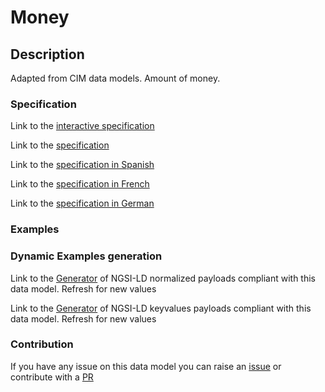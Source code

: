 # Money

## Description 

Adapted from CIM data models. Amount of money.
### Specification

Link to the [interactive specification](https://swagger.lab.fiware.org/?url=https://smart-data-models.github.io/dataModel.EnergyCIM/Money/swagger.yaml)

Link to the [specification](https://smart-data-models.github.io/dataModel.EnergyCIM/Money/doc/spec.md)

Link to the [specification in Spanish](https://smart-data-models.github.io/dataModel.EnergyCIM/Money/doc/spec_ES.md)

Link to the [specification in French](https://smart-data-models.github.io/dataModel.EnergyCIM/Money/doc/spec_FR.md)

Link to the [specification in German](https://smart-data-models.github.io/dataModel.EnergyCIM/Money/doc/spec_DE.md)
### Examples
### Dynamic Examples generation

Link to the [Generator](https://smartdatamodels.org/extra/ngsi-ld_generator_v0.92.php?schemaUrl=https://raw.githubusercontent.com/smart-data-models/dataModel.EnergyCIM/master/Money/schema.json&email=info@smartdatamodels.org) of NGSI-LD normalized payloads compliant with this data model. Refresh for new values

Link to the [Generator](https://smartdatamodels.org/extra/ngsi-ld_generator_keyvalues_v0.92.php?schemaUrl=https://raw.githubusercontent.com/smart-data-models/dataModel.EnergyCIM/master/Money/schema.json&email=info@smartdatamodels.org) of NGSI-LD keyvalues payloads compliant with this data model. Refresh for new values
### Contribution

 If you have any issue on this data model you can raise an [issue](https://github.com/smart-data-models/dataModel.EnergyCIM/issues)  or contribute with a [PR](https://github.com/smart-data-models/dataModel.EnergyCIM/pulls)